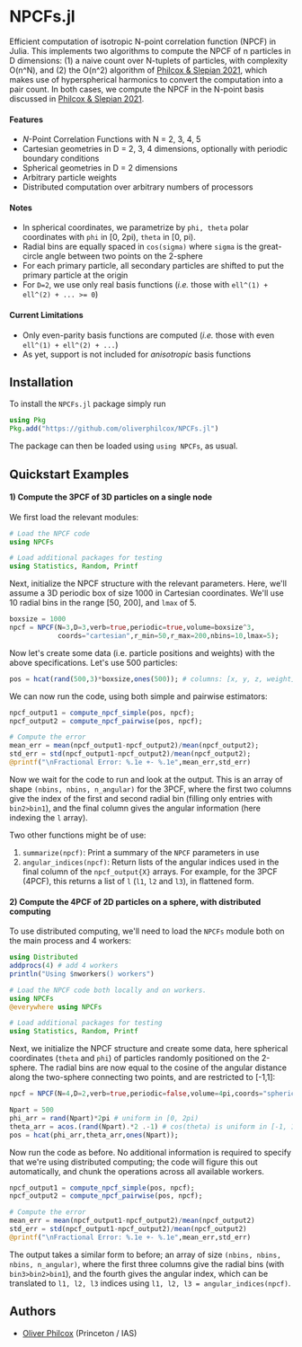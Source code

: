 # NPCFs.jl

Efficient computation of isotropic N-point correlation function (NPCF) in Julia. This implements two algorithms to compute the NPCF of n particles in D dimensions: (1) a naive count over N-tuplets of particles, with complexity O(n^N), and (2) the O(n^2) algorithm of [Philcox & Slepian 2021](https://arxiv.org/abs/2106.10278), which makes use of hyperspherical harmonics to convert the computation into a pair count. In both cases, we compute the NPCF in the N-point basis discussed in [Philcox & Slepian 2021](https://arxiv.org/abs/2106.10278).

#### Features
- $N$-Point Correlation Functions with N = 2, 3, 4, 5
- Cartesian geometries in D = 2, 3, 4 dimensions, optionally with periodic boundary conditions
- Spherical geometries in D = 2 dimensions
- Arbitrary particle weights
- Distributed computation over arbitrary numbers of processors

#### Notes
- In spherical coordinates, we parametrize by `phi, theta` polar coordinates with `phi` in [0, 2pi), `theta` in [0, pi).
- Radial bins are equally spaced in `cos(sigma)` where `sigma` is the great-circle angle between two points on the 2-sphere
- For each primary particle, all secondary particles are shifted to put the primary particle at the origin
- For ```D=2```, we use only real basis functions (*i.e.* those with `ell^(1) + ell^(2) + ... >= 0`)

#### Current Limitations
- Only even-parity basis functions are computed (*i.e.* those with even `ell^(1) + ell^(2) + ...`)
- As yet, support is not included for *anisotropic* basis functions

## Installation

To install the ```NPCFs.jl``` package simply run
```julia
using Pkg
Pkg.add("https://github.com/oliverphilcox/NPCFs.jl")
```

The package can then be loaded using ```using NPCFs```, as usual.

## Quickstart Examples

#### 1) Compute the 3PCF of 3D particles on a single node

We first load the relevant modules:

```julia
# Load the NPCF code
using NPCFs

# Load additional packages for testing
using Statistics, Random, Printf
```

Next, initialize the NPCF structure with the relevant parameters. Here, we'll assume a 3D periodic box of size 1000 in Cartesian coordinates. We'll use 10 radial bins in the range [50, 200], and `lmax` of 5.

```julia
boxsize = 1000
npcf = NPCF(N=3,D=3,verb=true,periodic=true,volume=boxsize^3,
            coords="cartesian",r_min=50,r_max=200,nbins=10,lmax=5);
```

Now let's create some data (i.e. particle positions and weights) with the above specifications. Let's use 500 particles:

```julia
pos = hcat(rand(500,3)*boxsize,ones(500)); # columns: [x, y, z, weight]
```

We can now run the code, using both simple and pairwise estimators:
```julia
npcf_output1 = compute_npcf_simple(pos, npcf);
npcf_output2 = compute_npcf_pairwise(pos, npcf);

# Compute the error
mean_err = mean(npcf_output1-npcf_output2)/mean(npcf_output2);
std_err = std(npcf_output1-npcf_output2)/mean(npcf_output2);
@printf("\nFractional Error: %.1e +- %.1e",mean_err,std_err)
```

Now we wait for the code to run and look at the output. This is an array of shape `(nbins, nbins, n_angular)` for the 3PCF, where the first two columns give the index of the first and second radial bin (filling only entries with `bin2>bin1`), and the final column gives the angular information (here indexing the `l` array).

Two other functions might be of use:
1. ```summarize(npcf)```: Print a summary of the `NPCF` parameters in use
2. ```angular_indices(npcf)```: Return lists of the angular indices used in the final column of the `npcf_output{X}` arrays. For example, for the 3PCF (4PCF), this returns a list of `l` (`l1`, `l2` and `l3`), in flattened form.

#### 2) Compute the 4PCF of 2D particles on a sphere, with distributed computing

To use distributed computing, we'll need to load the `NPCFs` module both on the main process and 4 workers:
```julia
using Distributed
addprocs(4) # add 4 workers
println("Using $nworkers() workers")

# Load the NPCF code both locally and on workers.
using NPCFs
@everywhere using NPCFs

# Load additional packages for testing
using Statistics, Random, Printf
```

Next, we initialize the NPCF structure and create some data, here spherical coordinates (`theta` and `phi`) of particles randomly positioned on the 2-sphere. The radial bins are now equal to the cosine of the angular distance along the two-sphere connecting two points, and are restricted to [-1,1]:
```julia
npcf = NPCF(N=4,D=2,verb=true,periodic=false,volume=4pi,coords="spherical",r_min=-0.5,r_max=0.5,nbins=10,lmax=2);

Npart = 500
phi_arr = rand(Npart)*2pi # uniform in [0, 2pi)
theta_arr = acos.(rand(Npart).*2 .-1) # cos(theta) is uniform in [-1, 1)
pos = hcat(phi_arr,theta_arr,ones(Npart));
```

Now run the code as before. No additional information is required to specify that we're using distributed computing; the code will figure this out automatically, and chunk the operations across all available workers.
```julia
npcf_output1 = compute_npcf_simple(pos, npcf);
npcf_output2 = compute_npcf_pairwise(pos, npcf);

# Compute the error
mean_err = mean(npcf_output1-npcf_output2)/mean(npcf_output2)
std_err = std(npcf_output1-npcf_output2)/mean(npcf_output2)
@printf("\nFractional Error: %.1e +- %.1e",mean_err,std_err)
```

The output takes a similar form to before; an array of size `(nbins, nbins, nbins, n_angular)`, where the first three columns give the radial bins (with `bin3>bin2>bin1`), and the fourth gives the angular index, which can be translated to `l1, l2, l3` indices using ```l1, l2, l3 = angular_indices(npcf)```.

## Authors
- [Oliver Philcox](mailto:ohep2@cantab.ac.uk) (Princeton / IAS)
